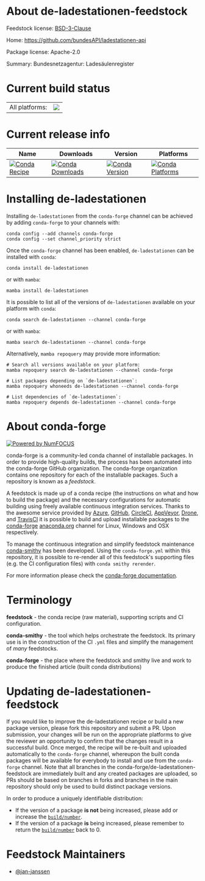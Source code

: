 About de-ladestationen-feedstock
================================

Feedstock license: [BSD-3-Clause](https://github.com/conda-forge/de-ladestationen-feedstock/blob/main/LICENSE.txt)

Home: https://github.com/bundesAPI/ladestationen-api

Package license: Apache-2.0

Summary: Bundesnetzagentur: Ladesäulenregister

Current build status
====================


<table><tr><td>All platforms:</td>
    <td>
      <a href="https://dev.azure.com/conda-forge/feedstock-builds/_build/latest?definitionId=17424&branchName=main">
        <img src="https://dev.azure.com/conda-forge/feedstock-builds/_apis/build/status/de-ladestationen-feedstock?branchName=main">
      </a>
    </td>
  </tr>
</table>

Current release info
====================

| Name | Downloads | Version | Platforms |
| --- | --- | --- | --- |
| [![Conda Recipe](https://img.shields.io/badge/recipe-de--ladestationen-green.svg)](https://anaconda.org/conda-forge/de-ladestationen) | [![Conda Downloads](https://img.shields.io/conda/dn/conda-forge/de-ladestationen.svg)](https://anaconda.org/conda-forge/de-ladestationen) | [![Conda Version](https://img.shields.io/conda/vn/conda-forge/de-ladestationen.svg)](https://anaconda.org/conda-forge/de-ladestationen) | [![Conda Platforms](https://img.shields.io/conda/pn/conda-forge/de-ladestationen.svg)](https://anaconda.org/conda-forge/de-ladestationen) |

Installing de-ladestationen
===========================

Installing `de-ladestationen` from the `conda-forge` channel can be achieved by adding `conda-forge` to your channels with:

```
conda config --add channels conda-forge
conda config --set channel_priority strict
```

Once the `conda-forge` channel has been enabled, `de-ladestationen` can be installed with `conda`:

```
conda install de-ladestationen
```

or with `mamba`:

```
mamba install de-ladestationen
```

It is possible to list all of the versions of `de-ladestationen` available on your platform with `conda`:

```
conda search de-ladestationen --channel conda-forge
```

or with `mamba`:

```
mamba search de-ladestationen --channel conda-forge
```

Alternatively, `mamba repoquery` may provide more information:

```
# Search all versions available on your platform:
mamba repoquery search de-ladestationen --channel conda-forge

# List packages depending on `de-ladestationen`:
mamba repoquery whoneeds de-ladestationen --channel conda-forge

# List dependencies of `de-ladestationen`:
mamba repoquery depends de-ladestationen --channel conda-forge
```


About conda-forge
=================

[![Powered by
NumFOCUS](https://img.shields.io/badge/powered%20by-NumFOCUS-orange.svg?style=flat&colorA=E1523D&colorB=007D8A)](https://numfocus.org)

conda-forge is a community-led conda channel of installable packages.
In order to provide high-quality builds, the process has been automated into the
conda-forge GitHub organization. The conda-forge organization contains one repository
for each of the installable packages. Such a repository is known as a *feedstock*.

A feedstock is made up of a conda recipe (the instructions on what and how to build
the package) and the necessary configurations for automatic building using freely
available continuous integration services. Thanks to the awesome service provided by
[Azure](https://azure.microsoft.com/en-us/services/devops/), [GitHub](https://github.com/),
[CircleCI](https://circleci.com/), [AppVeyor](https://www.appveyor.com/),
[Drone](https://cloud.drone.io/welcome), and [TravisCI](https://travis-ci.com/)
it is possible to build and upload installable packages to the
[conda-forge](https://anaconda.org/conda-forge) [anaconda.org](https://anaconda.org/)
channel for Linux, Windows and OSX respectively.

To manage the continuous integration and simplify feedstock maintenance
[conda-smithy](https://github.com/conda-forge/conda-smithy) has been developed.
Using the ``conda-forge.yml`` within this repository, it is possible to re-render all of
this feedstock's supporting files (e.g. the CI configuration files) with ``conda smithy rerender``.

For more information please check the [conda-forge documentation](https://conda-forge.org/docs/).

Terminology
===========

**feedstock** - the conda recipe (raw material), supporting scripts and CI configuration.

**conda-smithy** - the tool which helps orchestrate the feedstock.
                   Its primary use is in the construction of the CI ``.yml`` files
                   and simplify the management of *many* feedstocks.

**conda-forge** - the place where the feedstock and smithy live and work to
                  produce the finished article (built conda distributions)


Updating de-ladestationen-feedstock
===================================

If you would like to improve the de-ladestationen recipe or build a new
package version, please fork this repository and submit a PR. Upon submission,
your changes will be run on the appropriate platforms to give the reviewer an
opportunity to confirm that the changes result in a successful build. Once
merged, the recipe will be re-built and uploaded automatically to the
`conda-forge` channel, whereupon the built conda packages will be available for
everybody to install and use from the `conda-forge` channel.
Note that all branches in the conda-forge/de-ladestationen-feedstock are
immediately built and any created packages are uploaded, so PRs should be based
on branches in forks and branches in the main repository should only be used to
build distinct package versions.

In order to produce a uniquely identifiable distribution:
 * If the version of a package **is not** being increased, please add or increase
   the [``build/number``](https://docs.conda.io/projects/conda-build/en/latest/resources/define-metadata.html#build-number-and-string).
 * If the version of a package **is** being increased, please remember to return
   the [``build/number``](https://docs.conda.io/projects/conda-build/en/latest/resources/define-metadata.html#build-number-and-string)
   back to 0.

Feedstock Maintainers
=====================

* [@jan-janssen](https://github.com/jan-janssen/)


